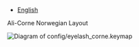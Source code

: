 - [English](README_EN.md)

Ali-Corne Norwegian Layout

![Diagram of config/eyelash_corne.keymap](keymap-drawer/eyelash_corne.svg "generated by @caksoylar's Keymap Drawer")